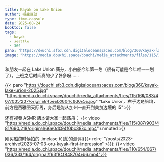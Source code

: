 ```yaml
---
title: Kayak on Lake Union
author: 椒盐豆豉
type: time-capsule
date: 2025-08-24
booktoc: false
tags:
  - kayak
  - seattle
  - 360
pano: "https://douchi.sfo3.cdn.digitaloceanspaces.com/blog/360/kayak-lake-union-2025.jpg"
image: "https://media.douchi.space/douchi/media_attachments/files/115/166/083/407/635/237/original/45eeb3864c8d6e5e.jpg"
---
```


和朋友一起在 Lake Union 荡舟，小白船今年第一划（很有可能是今年唯一一划了）。上班之后时间真的少了好多呀…… 

<!--more-->

{{< pano "https://douchi.sfo3.cdn.digitaloceanspaces.com/blog/360/kayak-lake-union-2025.jpg" "https://media.douchi.space/douchi/media_attachments/files/115/166/083/407/635/237/original/45eeb3864c8d6e5e.jpg" "Lake Union，右手边是船坞，前方是西雅图天际线，身后是能从加州一直开到美加边境的 I5" >}}

还有视频 ASMR 版本请大家一起荡舟：
{{< video "https://media.douchi.space/douchi/media_attachments/files/115/087/903/481/690/218/original/66e0d094f0bc383c.mp4" unmuted >}}

刚买船的时候拍的 timelase 和[船的测评]({{< relref "/posts/2023-archive/2023-07-03-oru-kayak-first-impression" >}}):
{{< video "https://media.douchi.space/douchi/media_attachments/files/110/654/067/036/333/164/original/f63f84f848704eb6.mp4">}}